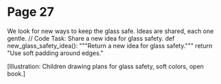 ﻿# Page 27

We look for new ways to keep the glass safe.
Ideas are shared, each one gentle.
// Code Task: Share a new idea for glass safety.
def new_glass_safety_idea():
	"""Return a new idea for glass safety."""
	return "Use soft padding around edges."


[Illustration: Children drawing plans for glass safety, soft colors, open book.]
